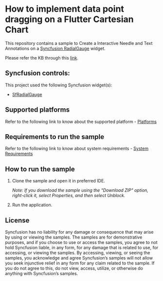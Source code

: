 # How to implement data point dragging on a Flutter Cartesian Chart 

This repository contains a sample to Create a Interactive Needle and Text Annotations on a [Syncfusion RadialGauge](https://help.syncfusion.com/flutter/radial-gauge/getting-started) widget.

Please refer the KB through this [link](https://support.syncfusion.com/agent/kb/16805).

## Syncfusion controls:

This project used the following Syncfusion widget(s):
* [SfRadialGauge](https://help.syncfusion.com/flutter/radial-gauge/getting-started)

## Supported platforms

Refer to the following link to know about the supported platform - [Platforms](https://help.syncfusion.com/flutter/system-requirements#supported-platforms)

## Requirements to run the sample

Refer to the following link to know about system requirements - [System Requirements](https://help.syncfusion.com/flutter/system-requirements)

## How to run the sample

1. Clone the sample and open it in preferred IDE.

   *Note: If you download the sample using the "Download ZIP" option, right-click it, select Properties, and then select Unblock.*

2. Run the application.

## License

Syncfusion has no liability for any damage or consequence that may arise by using or viewing the samples. The samples are for demonstrative purposes, and if you choose to use or access the samples, you agree to not hold Syncfusion liable, in any form, for any damage that is related to use, for accessing, or viewing the samples. By accessing, viewing, or seeing the samples, you acknowledge and agree Syncfusion’s samples will not allow you seek injunctive relief in any form for any claim related to the sample. If you do not agree to this, do not view, access, utilize, or otherwise do anything with Syncfusion’s samples.